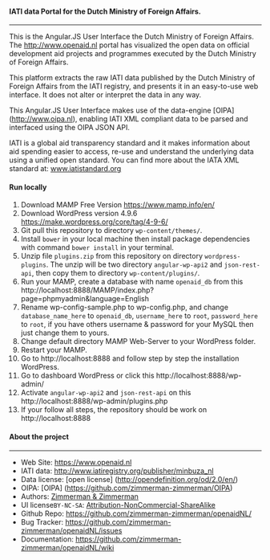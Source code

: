 


#### IATI data Portal for the Dutch Ministry of Foreign Affairs.
--------
This is the Angular.JS User Interface the Dutch Ministry of Foreign Affairs. The http://www.openaid.nl portal has visualized the open data on official development aid projects and programmes executed by the Dutch Ministry of Foreign Affairs. 

This platform extracts the raw IATI data published by the Dutch Ministry of Foreign Affairs from the IATI registry, and presents it in an easy-to-use web interface. It does not alter or interpret the data in any way.

This Angular.JS User Interface makes use of the data-engine [OIPA] (http://www.oipa.nl),  enabling IATI XML compliant data to be parsed and interfaced using the OIPA JSON API.

IATI is a global aid transparency standard and it makes information about aid spending easier to access, re-use and understand the underlying data using a unified open standard. You can find more about the IATA XML standard at: www.iatistandard.org


#### Run locally
1. Download MAMP Free Version https://www.mamp.info/en/
2. Download WordPress version 4.9.6 https://make.wordpress.org/core/tag/4-9-6/
3. Git pull this repository to directory `wp-content/themes/`.
4. Install `bower` in your local machine then install package dependencies with command `bower install` in your terminal.
5. Unzip file `plugins.zip` from this repository on directory `wordpress-plugins`. The unzip will be two directory `angular-wp-api2` and `json-rest-api`, then copy them to directory `wp-content/plugins/`.
6. Run your MAMP, create a database with name `openaid_db` from this http://localhost:8888/MAMP/index.php?page=phpmyadmin&language=English   
7. Rename wp-config-sample.php to wp-config.php, and change `database_name_here` to `openaid_db`, `username_here` to `root`, `password_here` to `root`, if you have others username & password for your MySQL then just change them to yours. 
8. Change default directory MAMP Web-Server to your WordPress folder.
9. Restart your MAMP.
10. Go to http://localhost:8888 and follow step by step the installation WordPress.
11. Go to dashboard WordPress or click this http://localhost:8888/wp-admin/
12. Activate `angular-wp-api2` and `json-rest-api` on this http://localhost:8888/wp-admin/plugins.php
13. If your follow all steps, the repository should be work on http://localhost:8888

#### About the project
--------

* Web Site:         https://www.openaid.nl
* IATI data:  	    http://www.iatiregistry.org/publisher/minbuza_nl
* Data license:    [open license] (http://opendefinition.org/od/2.0/en/)
* OIPA:             [OIPA] (https://github.com/zimmerman-zimmerman/OIPA)
* Authors:          [Zimmerman & Zimmerman ](https://www.zimmermanzimmerman.nl/)
* UI license`BY-NC-SA`:  [Attribution-NonCommercial-ShareAlike](https://github.com/idleberg/Creative-Commons-Markdown/blob/spaces/4.0/by-nc-sa.markdown)
* Github Repo:      https://github.com/zimmerman-zimmerman/openaidNL/
* Bug Tracker:      https://github.com/zimmerman-zimmerman/openaidNL/issues
* Documentation:    https://github.com/zimmerman-zimmerman/openaidNL/wiki

